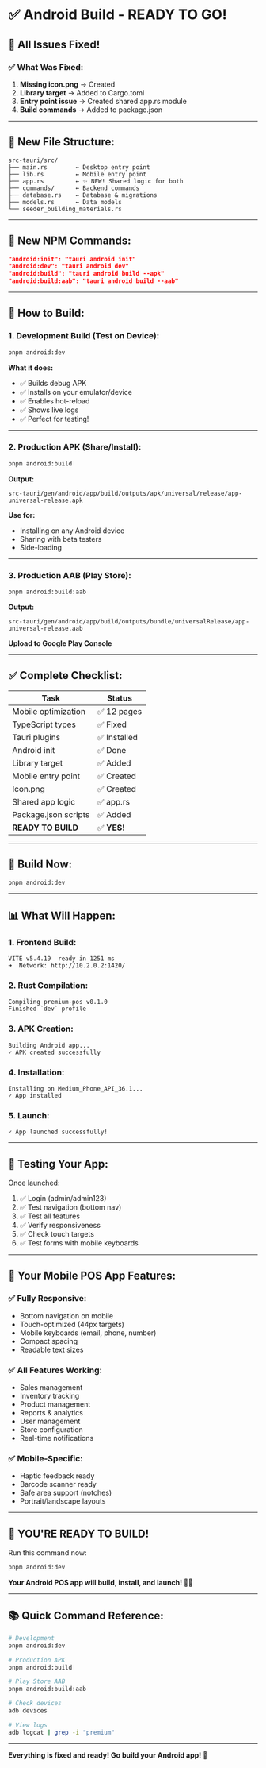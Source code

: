 # ✅ Android Build - READY TO GO!

## 🎉 **All Issues Fixed!**

### **✅ What Was Fixed:**

1. **Missing icon.png** → Created
2. **Library target** → Added to Cargo.toml
3. **Entry point issue** → Created shared app.rs module
4. **Build commands** → Added to package.json

---

## 📁 **New File Structure:**

```
src-tauri/src/
├── main.rs        ← Desktop entry point
├── lib.rs         ← Mobile entry point
├── app.rs         ← ✨ NEW! Shared logic for both
├── commands/      ← Backend commands
├── database.rs    ← Database & migrations
├── models.rs      ← Data models
└── seeder_building_materials.rs
```

---

## 🚀 **New NPM Commands:**

```json
"android:init": "tauri android init"
"android:dev": "tauri android dev"
"android:build": "tauri android build --apk"
"android:build:aab": "tauri android build --aab"
```

---

## 📱 **How to Build:**

### **1. Development Build (Test on Device):**
```bash
pnpm android:dev
```

**What it does:**
- ✅ Builds debug APK
- ✅ Installs on your emulator/device
- ✅ Enables hot-reload
- ✅ Shows live logs
- ✅ Perfect for testing!

---

### **2. Production APK (Share/Install):**
```bash
pnpm android:build
```

**Output:**
```
src-tauri/gen/android/app/build/outputs/apk/universal/release/app-universal-release.apk
```

**Use for:**
- Installing on any Android device
- Sharing with beta testers
- Side-loading

---

### **3. Production AAB (Play Store):**
```bash
pnpm android:build:aab
```

**Output:**
```
src-tauri/gen/android/app/build/outputs/bundle/universalRelease/app-universal-release.aab
```

**Upload to Google Play Console**

---

## ✅ **Complete Checklist:**

| Task | Status |
|------|--------|
| Mobile optimization | ✅ 12 pages |
| TypeScript types | ✅ Fixed |
| Tauri plugins | ✅ Installed |
| Android init | ✅ Done |
| Library target | ✅ Added |
| Mobile entry point | ✅ Created |
| Icon.png | ✅ Created |
| Shared app logic | ✅ app.rs |
| Package.json scripts | ✅ Added |
| **READY TO BUILD** | ✅ **YES!** |

---

## 🎯 **Build Now:**

```bash
pnpm android:dev
```

---

## 📊 **What Will Happen:**

### **1. Frontend Build:**
```
VITE v5.4.19  ready in 1251 ms
➜  Network: http://10.2.0.2:1420/
```

### **2. Rust Compilation:**
```
Compiling premium-pos v0.1.0
Finished `dev` profile
```

### **3. APK Creation:**
```
Building Android app...
✓ APK created successfully
```

### **4. Installation:**
```
Installing on Medium_Phone_API_36.1...
✓ App installed
```

### **5. Launch:**
```
✓ App launched successfully!
```

---

## 🧪 **Testing Your App:**

Once launched:
1. ✅ Login (admin/admin123)
2. ✅ Test navigation (bottom nav)
3. ✅ Test all features
4. ✅ Verify responsiveness
5. ✅ Check touch targets
6. ✅ Test forms with mobile keyboards

---

## 📱 **Your Mobile POS App Features:**

### **✅ Fully Responsive:**
- Bottom navigation on mobile
- Touch-optimized (44px targets)
- Mobile keyboards (email, phone, number)
- Compact spacing
- Readable text sizes

### **✅ All Features Working:**
- Sales management
- Inventory tracking
- Product management
- Reports & analytics
- User management
- Store configuration
- Real-time notifications

### **✅ Mobile-Specific:**
- Haptic feedback ready
- Barcode scanner ready
- Safe area support (notches)
- Portrait/landscape layouts

---

## 🎊 **YOU'RE READY TO BUILD!**

Run this command now:

```bash
pnpm android:dev
```

**Your Android POS app will build, install, and launch! 📱✨**

---

## 📚 **Quick Command Reference:**

```bash
# Development
pnpm android:dev

# Production APK
pnpm android:build

# Play Store AAB
pnpm android:build:aab

# Check devices
adb devices

# View logs
adb logcat | grep -i "premium"
```

---

**Everything is fixed and ready! Go build your Android app! 🚀**
